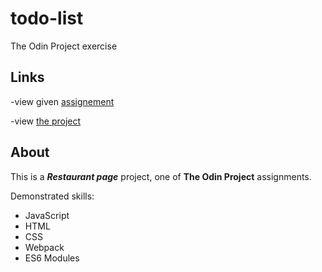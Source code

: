 # todo-list
The Odin Project exercise

## Links

-view given [assignement](https://www.theodinproject.com/lessons/node-path-javascript-todo-list#assignment)

-view [the project](https://volodimeru.github.io/todo-list/)

## About 
This is a ***Restaurant page*** project, one of **The Odin Project** assignments.

Demonstrated skills:
- JavaScript
- HTML
- CSS
- Webpack
- ES6 Modules
